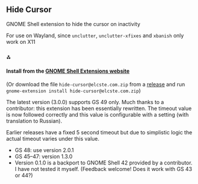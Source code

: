 ## Hide Cursor

GNOME Shell extension to hide the cursor on inactivity

For use on Wayland, since `unclutter`, `unclutter-xfixes` and `xbanish` only work on X11

<h3>⁂</h3>

#### Install from the [GNOME Shell Extensions website](https://extensions.gnome.org/extension/6727/hide-cursor/)

(Or download the file `hide-cursor@elcste.com.zip` from a [release](https://github.com/elcste/hide-cursor/releases) and run `gnome-extension install hide-cursor@elcste.com.zip`)

The latest version (3.0.0) supports GS 49 only. Much thanks to a contributor: this extension has been essentially rewritten. The timeout value is now followed correctly and this value is configurable with a setting (with translation to Russian).

Earlier releases have a fixed 5 second timeout but due to simplistic logic the actual timeout varies under this value.
- GS 48: use version 2.0.1
- GS 45–47: version 1.3.0
- Version 0.1.0 is a backport to GNOME Shell 42 provided by a contributor. I have not tested it myself. (Feedback welcome! Does it work with GS 43 or 44?)

